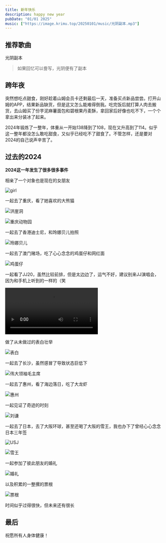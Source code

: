 ```yaml
---
title: 新年快乐
description: happy new year
pubDate: "01/01 2025"
music: ["https://image.krimu.top/20250101/music/光阴副本.mp3"]
---
```

## 推荐歌曲

光阴副本
> 如果回忆可以誊写，光阴便有了副本

## 跨年夜
突然想吃点甜食，刚好趁着山姆会员卡还剩最后一天，准备买点新品尝尝。打开山姆的APP，结果新品缺货，但是这又怎么能难得倒我。吃完饭后就打算人肉去搬货，去山姆买了份芋泥麻薯面包和碧根果丹麦酥，拿回家后好像也吃不下，一个个拿出来分装冰了起来。

2024年锻炼了一整年，体重从一开始138降到了108，现在又升高到了114。似乎这一整年都没怎么敢吃甜食，又似乎已经吃不了甜食了。不管怎样，还是要对2024的自己说声辛苦了。

## 过去的2024
**2024这一年发生了很多很多事件**

相亲了一个对象也是现在的女朋友

![girl](https://image.krimu.top/20250101/image/the_girl.jpg)

一起去了重庆，看了她喜欢的大熊猫

![洪崖洞](https://image.krimu.top/20250101/image/hyd.jpg)

![重庆动物园](https://image.krimu.top/20250101/image/cqdwy.jpg)

一起去了香港迪士尼，和玲娜贝儿拍照

![玲娜贝儿](https://image.krimu.top/20250101/image/lnbe.jpg)

一起去了澳门赌场，吃了心心念念的鸡蛋仔和网红面

![鸡蛋仔](https://image.krimu.top/20250101/image/jdz.jpg)

一起看了JJ20，虽然比较前排，但是太边边了，运气不好，建议别来JJ演唱会，因为和手机上听到的一样的（笑

<video controls>
    <source src="https://image.krimu.top/20250101/video/jj.mp4" type="video/mp4">
</video>

做了从未做过的表白壮举

![表白](https://image.krimu.top/20250101/image/hh.jpg)

一起去了长沙，虽然感冒了导致状态巨低下

![伟大领袖毛主席](https://image.krimu.top/20250101/image/myy.jpg)

一起去了惠州，看了海边落日，吃了大龙虾

![惠州](https://image.krimu.top/20250101/image/hz.jpg)

一起见证了奇迹的时刻

![刘谦](https://image.krimu.top/20250101/image/lq.jpg)

一起去了日本，去了大阪环球，甚至还喝了大阪的雪王，我也办下了曾经心心念念日本三年签

![USJ](https://image.krimu.top/20250101/image/hq.jpg)

![雪王](https://image.krimu.top/20250101/image/xw.jpg)

一起参加了彼此朋友的婚礼

![婚礼](https://image.krimu.top/20250101/image/xsc.jpg)

以及积累的一整摞的票根

![票根](https://image.krimu.top/20250101/image/pg.jpg)

时间似乎过得很快，但未来还有很长

## 最后

祝愿所有人身体健康！